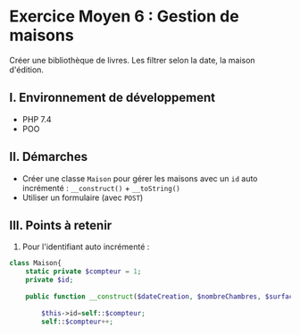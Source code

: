 # Exercice Moyen 6 : Gestion de maisons

Créer une bibliothèque de livres. Les filtrer selon la date, la maison d'édition.

## I. Environnement de développement

* PHP 7.4
* POO

## II. Démarches
- Créer une classe `Maison` pour gérer les maisons avec un `id` auto incrémenté : `__construct()` + `__toString()`
- Utiliser un formulaire (avec `POST`)



## III. Points à retenir

1. Pour l'identifiant auto incrémenté : 

```php
class Maison{
    static private $compteur = 1;
    private $id;
    
    public function __construct($dateCreation, $nombreChambres, $surface){
        
        $this->id=self::$compteur;
        self::$compteur++;
```